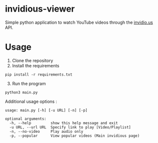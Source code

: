 # invidious-viewer

Simple python application to watch YouTube videos through the <a href="https://github.com/iv-org/invidious">invidio.us</a> API.

# Usage
1. Clone the repository
2. Install the requirements

```pip install -r requirements.txt```

3. Run the program

```python3 main.py```

Additional usage options :
```
usage: main.py [-h] [-u URL] [-n] [-p]

optional arguments:
  -h, --help         show this help message and exit
  -u URL, --url URL  Specify link to play [Video/Playlist]
  -n, --no-video     Play audio only
  -p, --popular      View popular videos (Main invidious page)
```
